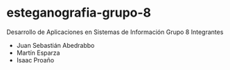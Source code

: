 # esteganografia-grupo-8
Desarrollo de Aplicaciones en Sistemas de Información 
Grupo 8 
Integrantes
- Juan Sebastián Abedrabbo
- Martín Esparza
- Isaac Proaño
